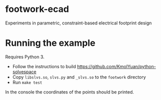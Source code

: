 # footwork-ecad
Experiments in parametric, constraint-based electrical footprint design

# Running the example

Requires Python 3.

 - Follow the instructions to build https://github.com/KmolYuan/python-solvespace
 - Copy `libslvs.so`, `slvs.py` and `_slvs.so` to the `footwork` directory
 - Run `make test`

In the console the coordinates of the points should be printed.
